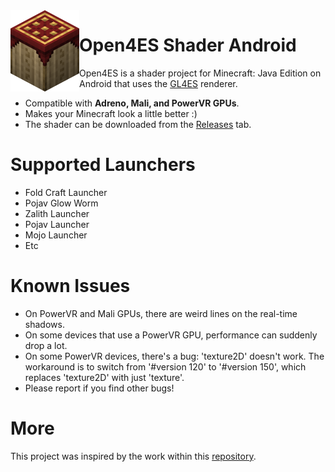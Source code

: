 <img src="https://github.com/PojavLauncherTeam/PojavLauncher/blob/v3_openjdk/app_pojavlauncher/src/main/assets/pojavlauncher.png" align="left" width="110" height="130" alt="PojavLauncher logo">

# Open4ES Shader Android
Open4ES is a shader project for Minecraft: Java Edition on Android that uses the [GL4ES](https://github.com/PojavLauncherTeam/gl4es-114-extra) renderer.

- Compatible with **Adreno, Mali, and PowerVR GPUs**.
- Makes your Minecraft look a little better :)
- The shader can be downloaded from the [Releases](https://github.com/AnikyMX/Open4ES-Shader-Android/releases) tab.

# Supported Launchers
- Fold Craft Launcher
- Pojav Glow Worm
- Zalith Launcher
- Pojav Launcher
- Mojo Launcher
- Etc

# Known Issues
- On PowerVR and Mali GPUs, there are weird lines on the real-time shadows.
- On some devices that use a PowerVR GPU, performance can suddenly drop a lot.
- On some PowerVR devices, there's a bug: 'texture2D' doesn't work. The workaround is to switch from '#version 120' to '#version 150', which replaces 'texture2D' with just 'texture'.
- Please report if you find other bugs!

# More
This project was inspired by the work within this [repository](https://github.com/Open4Es/Open4Es-Shader-Android).
